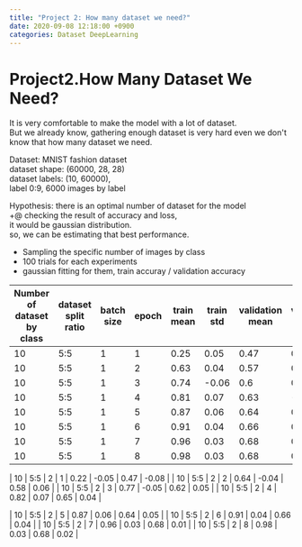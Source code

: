 ```yaml
---
title: "Project 2: How many dataset we need?"
date: 2020-09-08 12:18:00 +0900
categories: Dataset DeepLearning
---
```


# Project2.How Many Dataset We Need?
It is very comfortable to make the model with a lot of dataset.    
But we already know, gathering enough dataset is very hard even we don't know that how many dataset we need.    

Dataset: MNIST fashion dataset    
dataset shape: (60000, 28, 28)    
dataset labels: (10, 60000),    
label 0:9, 6000 images by label    

Hypothesis: there is an optimal number of dataset for the model    
+@ checking the result of accuracy and loss,    
it would be gaussian distribution.    
so, we can be estimating that best performance.    


- Sampling the specific number of images by class    
- 100 trials for each experiments
- gaussian fitting for them, train accuray / validation accuracy

|Number of dataset by class | dataset split ratio|batch size|epoch| train mean | train std | validation mean | validation std |
|---------------------------|--------------------|----------|-----|------------|-----------|-----------------|----------------|
|                      10   |         5:5        |     1    |  1  |    0.25    |    0.05   |       0.47      |       0.08     |
|                      10   |         5:5        |     1    |  2  |    0.63    |    0.04   |       0.57      |       0.06     |
|                      10   |         5:5        |     1    |  3  |    0.74    |   -0.06   |       0.6       |       0.06     |
|                      10   |         5:5        |     1    |  4  |    0.81    |    0.07   |       0.63      |      -0.05     |
|                      10   |         5:5        |     1    |  5  |    0.87    |    0.06   |       0.64      |       0.05     |
|                      10   |         5:5        |     1    |  6  |    0.91    |    0.04   |       0.66      |       0.04     |
|                      10   |         5:5        |     1    |  7  |    0.96    |    0.03   |       0.68      |       0.01     |
|                      10   |         5:5        |     1    |  8  |    0.98    |    0.03   |       0.68      |       0.02     |


|                      10   |         5:5        |     2    |  1  |    0.22    |   -0.05   |       0.47      |      -0.08     |
|                      10   |         5:5        |     2    |  2  |    0.64    |   -0.04   |       0.58      |       0.06     |
|                      10   |         5:5        |     2    |  3  |    0.77    |    -0.05  |       0.62      |       0.05     |
|                      10   |         5:5        |     2    |  4  |    0.82    |    0.07   |       0.65      |       0.04     |

|                      10   |         5:5        |     2    |  5  |    0.87    |    0.06   |       0.64      |       0.05     |
|                      10   |         5:5        |     2    |  6  |    0.91    |    0.04   |       0.66      |       0.04     |
|                      10   |         5:5        |     2    |  7  |    0.96    |    0.03   |       0.68      |       0.01     |
|                      10   |         5:5        |     2    |  8  |    0.98    |    0.03   |       0.68      |       0.02     |
